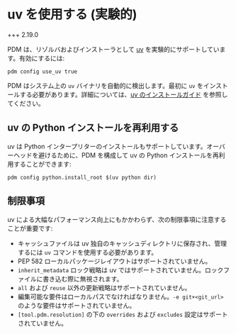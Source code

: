 # uv を使用する (実験的)

+++ 2.19.0

PDM は、リゾルバおよびインストーラとして [uv](https://github.com/astral-sh/uv) を実験的にサポートしています。有効にするには:

```
pdm config use_uv true
```

PDM はシステム上の `uv` バイナリを自動的に検出します。最初に `uv` をインストールする必要があります。詳細については、[uv のインストールガイド](https://docs.astral.sh/uv/getting-started/installation/) を参照してください。

## uv の Python インストールを再利用する

uv は Python インタープリターのインストールもサポートしています。オーバーヘッドを避けるために、PDM を構成して uv の Python インストールを再利用することができます:

```
pdm config python.install_root $(uv python dir)
```

## 制限事項

uv による大幅なパフォーマンス向上にもかかわらず、次の制限事項に注意することが重要です:

- キャッシュファイルは uv 独自のキャッシュディレクトリに保存され、管理するには `uv` コマンドを使用する必要があります。
- PEP 582 ローカルパッケージレイアウトはサポートされていません。
- `inherit_metadata` ロック戦略は uv ではサポートされていません。ロックファイルに書き込む際に無視されます。
- `all` および `reuse` 以外の更新戦略はサポートされていません。
- 編集可能な要件はローカルパスでなければなりません。`-e git+<git_url>` のような要件はサポートされていません。
- `[tool.pdm.resolution]` の下の `overrides` および `excludes` 設定はサポートされていません。
